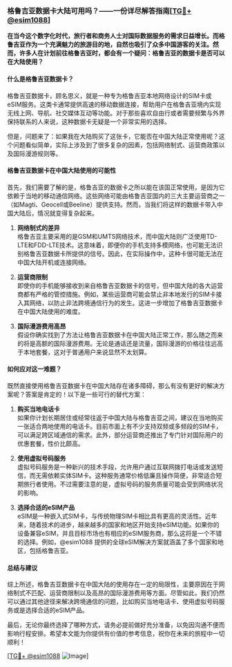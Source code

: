 ### 格鲁吉亚数据卡大陆可用吗？——一份详尽解答指南[[TG💪+ @esim1088](https://t.me/s/esim1088)]

**在当今这个数字化时代，旅行者和商务人士对国际数据服务的需求日益增长。而格鲁吉亚作为一个充满魅力的旅游目的地，自然也吸引了众多中国游客的关注。然而，许多人在计划前往格鲁吉亚时，都会有一个疑问：格鲁吉亚的数据卡是否可以在大陆使用？**

#### **什么是格鲁吉亚数据卡？**

格鲁吉亚数据卡，顾名思义，就是一种专为格鲁吉亚本地网络设计的SIM卡或eSIM服务。这类卡通常提供高速的移动数据连接，帮助用户在格鲁吉亚境内实现无线上网、导航、社交媒体互动等功能。对于那些喜欢自由行或者需要频繁与外界保持联系的人来说，这种数据卡无疑是一个非常实用的选择。

但是，问题来了：如果我在大陆购买了这张卡，它能否在中国大陆正常使用呢？这个问题看似简单，实际上涉及到了很多复杂的因素，包括网络制式、运营商政策以及国际漫游规则等。

#### **格鲁吉亚数据卡在中国大陆使用的可能性**

首先，我们需要了解的是，格鲁吉亚的数据卡之所以能在该国正常使用，是因为它依赖于当地的移动通信网络。这些网络可能由格鲁吉亚国内的三大主要运营商之一（如Magti、Geocell或Beeline）提供支持。然而，当我们将这样的数据卡带入中国大陆后，情况就变得复杂起来。

1. **网络制式的差异**  
   格鲁吉亚主要采用的是GSM和UMTS网络技术，而中国大陆则广泛使用TD-LTE和FDD-LTE技术。这意味着，即便你的手机支持多模网络，也可能无法识别格鲁吉亚数据卡所提供的信号。因此，在实际操作中，这种卡很可能无法在中国大陆开机或连接网络。

2. **运营商限制**  
   即使你的手机能够接收到来自格鲁吉亚数据卡的信号，但中国大陆的各大运营商都有严格的管控措施。例如，某些运营商可能会禁止非本地发行的SIM卡接入其网络，以防止非法跨境通信行为的发生。这进一步增加了格鲁吉亚数据卡在中国大陆使用的难度。

3. **国际漫游费用高昂**  
   假设你确实找到了方法让格鲁吉亚数据卡在中国大陆正常工作，那么随之而来的将是高额的国际漫游费用。无论是通话还是流量，国际漫游的价格往往远高于本地套餐，这对于普通用户来说显然不太划算。

#### **如何应对这一难题？**

既然直接使用格鲁吉亚数据卡在中国大陆存在诸多障碍，那么有没有更好的解决方案呢？答案是肯定的！以下是一些可行的替代方案：

1. **购买当地电话卡**  
   如果你计划长期居住或经常往返于中国大陆与格鲁吉亚之间，建议在当地购买一张适合两地使用的电话卡。目前市面上有不少支持双频或多频段的SIM卡，可以满足跨区域通信的需求。此外，部分运营商还推出了专门针对国际用户的优惠套餐，性价比颇高。

2. **使用虚拟号码服务**  
   虚拟号码服务是一种新兴的技术手段，允许用户通过互联网拨打电话或发送短信，而无需依赖实体SIM卡。这种服务通常价格低廉且操作简便，非常适合短期旅行者使用。不过需要注意的是，虚拟号码的服务质量可能会受到网络状况的影响。

3. **选择合适的eSIM产品**  
   eSIM是一种嵌入式SIM卡，与传统物理SIM卡相比具有更高的灵活性。近年来，随着技术的进步，越来越多的国家和地区开始支持eSIM功能。如果你的设备兼容eSIM，并且目标市场也有相应的eSIM服务商，那么这将是一个不错的选择。例如，@esim1088 提供的全球eSIM解决方案就涵盖了多个国家和地区，包括格鲁吉亚。

#### **总结与建议**

综上所述，格鲁吉亚数据卡在中国大陆的使用存在一定的局限性，主要原因在于网络制式不匹配、运营商限制以及高昂的国际漫游费用等方面。尽管如此，我们仍然可以通过其他途径来解决跨境通信的问题，比如购买当地电话卡、使用虚拟号码服务或是选择合适的eSIM产品。

最后，无论你最终选择了哪种方式，请务必提前做好充分准备，以免因沟通不便而影响行程安排。希望本文能为你提供有价值的参考信息，祝你在未来的旅程中一切顺利！

[[TG💪+ @esim1088](https://t.me/s/esim1088) ![Image](https://i.postimg.cc/4NQfJmqS/Snipaste-2025-05-13-00-14-12.png)]